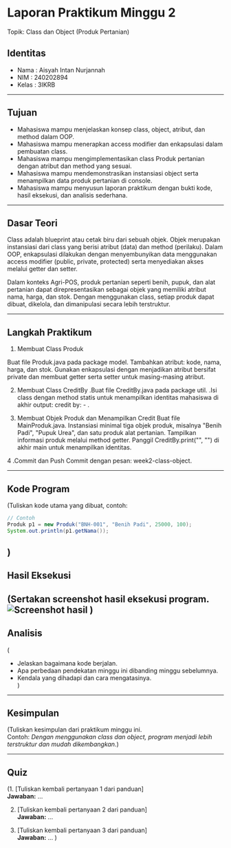 # Laporan Praktikum Minggu 2
Topik: Class dan Object (Produk Pertanian)
## Identitas
- Nama  : Aisyah Intan Nurjannah
- NIM   : 240202894
- Kelas : 3IKRB

---

## Tujuan
- Mahasiswa mampu menjelaskan konsep class, object, atribut, dan method dalam OOP.
- Mahasiswa mampu menerapkan access modifier dan enkapsulasi dalam pembuatan class.
- Mahasiswa mampu mengimplementasikan class Produk pertanian dengan atribut dan method yang sesuai.
- Mahasiswa mampu mendemonstrasikan instansiasi object serta menampilkan data produk pertanian di console.
- Mahasiswa mampu menyusun laporan praktikum dengan bukti kode, hasil eksekusi, dan analisis sederhana.
---

## Dasar Teori
Class adalah blueprint atau cetak biru dari sebuah objek. Objek merupakan instansiasi dari class yang berisi atribut (data) dan method (perilaku). Dalam OOP, enkapsulasi dilakukan dengan menyembunyikan data menggunakan access modifier (public, private, protected) serta menyediakan akses melalui getter dan setter.

Dalam konteks Agri-POS, produk pertanian seperti benih, pupuk, dan alat pertanian dapat direpresentasikan sebagai objek yang memiliki atribut nama, harga, dan stok. Dengan menggunakan class, setiap produk dapat dibuat, dikelola, dan dimanipulasi secara lebih terstruktur.


---

## Langkah Praktikum
1. Membuat Class Produk
   
  Buat file Produk.java pada package model.
  Tambahkan atribut: kode, nama, harga, dan stok.
  Gunakan enkapsulasi dengan menjadikan atribut bersifat private dan membuat getter serta setter untuk masing-masing atribut.
  
2. Membuat Class CreditBy
  .Buat file CreditBy.java pada package util.
  .Isi class dengan method statis untuk menampilkan identitas mahasiswa di akhir output: credit by: <NIM> - <Nama>.
  
3. Membuat Objek Produk dan Menampilkan Credit
  Buat file MainProduk.java. Instansiasi minimal tiga objek produk, misalnya "Benih Padi", "Pupuk Urea", dan satu produk alat pertanian.     Tampilkan informasi produk melalui method getter. Panggil CreditBy.print("", "") di akhir main untuk menampilkan identitas.

4 .Commit dan Push
   Commit dengan pesan: week2-class-object.

---

## Kode Program
(Tuliskan kode utama yang dibuat, contoh:  

```java
// Contoh
Produk p1 = new Produk("BNH-001", "Benih Padi", 25000, 100);
System.out.println(p1.getNama());
```
)
---

## Hasil Eksekusi
(Sertakan screenshot hasil eksekusi program.  
![Screenshot hasil](screenshots/hasil.png)
)
---

## Analisis
(
- Jelaskan bagaimana kode berjalan.  
- Apa perbedaan pendekatan minggu ini dibanding minggu sebelumnya.  
- Kendala yang dihadapi dan cara mengatasinya.  
)
---

## Kesimpulan
(Tuliskan kesimpulan dari praktikum minggu ini.  
Contoh: *Dengan menggunakan class dan object, program menjadi lebih terstruktur dan mudah dikembangkan.*)

---

## Quiz
(1. [Tuliskan kembali pertanyaan 1 dari panduan]  
   **Jawaban:** …  

2. [Tuliskan kembali pertanyaan 2 dari panduan]  
   **Jawaban:** …  

3. [Tuliskan kembali pertanyaan 3 dari panduan]  
   **Jawaban:** …  )
